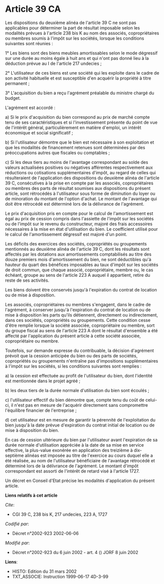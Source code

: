 # Article 39 CA

Les dispositions du deuxième alinéa de l'article 39 C ne sont pas applicables pour déterminer la part de résultat imposable
selon les modalités prévues à l'article 238 bis K au nom des associés, copropriétaires ou membres soumis à l'impôt sur les
sociétés, lorsque les conditions suivantes sont réunies :

1° Les biens sont des biens meubles amortissables selon le mode dégressif sur une durée au moins égale à huit ans et qui
n'ont pas donné lieu à la déduction prévue au I de l'article 217 undecies ;

2° L'utilisateur de ces biens est une société qui les exploite dans le cadre de son activité habituelle et est susceptible
d'en acquérir la propriété à titre permanent ;

3° L'acquisition du bien a reçu l'agrément préalable du ministre chargé du budget.

L'agrément est accordé :

a) Si le prix d'acquisition du bien correspond au prix de marché compte tenu de ses caractéristiques et si l'investissement
présente du point de vue de l'intérêt général, particulièrement en matière d'emploi, un intérêt économique et social
significatif ;

b) Si l'utilisateur démontre que le bien est nécessaire à son exploitation et que les modalités de financement retenues sont
déterminées par des préoccupations autres que fiscales ou comptables ;

c) Si les deux tiers au moins de l'avantage correspondant au solde des valeurs actualisées positives ou négatives afférentes
respectivement aux réductions ou cotisations supplémentaires d'impôt, au regard de celles qui résulteraient de l'application
des dispositions du deuxième alinéa de l'article 39 C, consécutives à la prise en compte par les associés, copropriétaires ou
membres des parts de résultat soumises aux dispositions du présent article, sont rétrocédés à l'utilisateur sous forme de
diminution du loyer ou de minoration du montant de l'option d'achat. Le montant de l'avantage qui doit être rétrocédé est
déterminé lors de la délivrance de l'agrément.

Le prix d'acquisition pris en compte pour le calcul de l'amortissement est égal au prix de cession compris dans l'assiette de
l'impôt sur les sociétés ou de l'impôt sur le revenu du constructeur, majoré des frais accessoires nécessaires à la mise en
état d'utilisation du bien. Le coefficient utilisé pour le calcul de l'amortissement dégressif est majoré d'un point.

Les déficits des exercices des sociétés, copropriétés ou groupements mentionnés au deuxième alinéa de l'article 39 C, dont
les résultats sont affectés par les dotations aux amortissements comptabilisés au titre des douze premiers mois
d'amortissement du bien, ne sont déductibles qu'à hauteur du quart des bénéfices imposables au taux d'impôt sur les sociétés
de droit commun, que chaque associé, copropriétaire, membre ou, le cas échéant, groupe au sens de l'article 223 A auquel il
appartient, retire du reste de ses activités.

Les biens doivent être conservés jusqu'à l'expiration du contrat de location ou de mise à disposition.

Les associés, copropriétaires ou membres s'engagent, dans le cadre de l'agrément, à conserver jusqu'à l'expiration du contrat
de location ou de mise à disposition les parts qu'ils détiennent, directement ou indirectement, dans ces sociétés,
copropriétés ou groupements. Cette condition cesse d'être remplie lorsque la société associée, copropriétaire ou membre, sort
du groupe fiscal au sens de l'article 223 A dont le résultat d'ensemble a été affecté par l'application du présent article à
cette société associée, copropriétaire ou membre.

Toutefois, sur demande expresse du contribuable, la décision d'agrément prévoit que la cession anticipée du bien ou des parts
de sociétés, copropriétés ou groupements n'entraîne pas d'impositions supplémentaires à l'impôt sur les sociétés, si les
conditions suivantes sont remplies :

a) la cession est effectuée au profit de l'utilisateur du bien, dont l'identité est mentionnée dans le projet agréé ;

b) les deux tiers de la durée normale d'utilisation du bien sont écoulés ;

c) l'utilisateur effectif du bien démontre que, compte tenu du coût de celui-ci, il n'est pas en mesure de l'acquérir
directement sans compromettre l'équilibre financier de l'entreprise ;

d) cet utilisateur est en mesure de garantir la pérennité de l'exploitation du bien jusqu'à la date prévue d'expiration du
contrat initial de location ou de mise à disposition du bien.

En cas de cession ultérieure du bien par l'utilisateur avant l'expiration de sa durée normale d'utilisation appréciée à la
date de sa mise en service effective, la plus-value exonérée en application des treizième à dix-septième alinéas est imposée
au titre de l'exercice au cours duquel elle a été réalisée, au nom de l'utilisateur bénéficiaire de l'avantage rétrocédé et
déterminé lors de la délivrance de l'agrément. Le montant d'impôt correspondant est assorti de l'intérêt de retard visé à
l'article 1727.

Un décret en Conseil d'Etat précise les modalités d'application du présent article.

**Liens relatifs à cet article**

_Cite_:

  - CGI 39 C, 238 bis K, 217 undecies, 223 A, 1727

_Codifié par_:

  - Décret n°2002-923 2002-06-06

_Modifié par_:

  - Décret n°2002-923 du 6 juin 2002 - art. 4 () JORF 8 juin 2002

**Liens**:

  - HISTO: Edition du 31 mars 2002
  - TXT_ASSOCIE: Instruction 1999-06-17 4D-3-99
